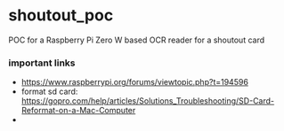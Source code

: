 # shoutout_poc

POC for a Raspberry Pi Zero W based OCR reader for a shoutout card

### important links



* https://www.raspberrypi.org/forums/viewtopic.php?t=194596
* format sd card: https://gopro.com/help/articles/Solutions_Troubleshooting/SD-Card-Reformat-on-a-Mac-Computer
* 